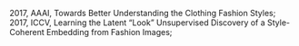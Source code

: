 2017, AAAI, Towards Better Understanding the Clothing Fashion Styles;
2017, ICCV, Learning the Latent “Look” Unsupervised Discovery of a Style-Coherent Embedding from Fashion Images;
